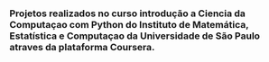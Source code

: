 ### Projetos realizados no curso introdução a Ciencia da Computaçao com Python do Instituto de Matemática, Estatística e Computaçao da Universidade de São Paulo atraves da plataforma  Coursera.
